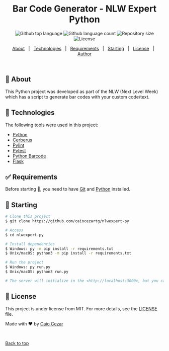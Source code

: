 <h1 align="center">Bar Code Generator - NLW Expert Python</h1>

<p align="center">
  <img alt="Github top language" src="https://img.shields.io/github/languages/top/caiocezartg/nlwexpert-py?color=56BEB8">

  <img alt="Github language count" src="https://img.shields.io/github/languages/count/caiocezartg/nlwexpert-py?color=56BEB8">

  <img alt="Repository size" src="https://img.shields.io/github/repo-size/caiocezartg/nlwexpert-py?color=56BEB8">

  <img alt="License" src="https://img.shields.io/github/license/caiocezartg/nlwexpert-py?color=56BEB8">

  <!-- <img alt="Github issues" src="https://img.shields.io/github/issues/caiocezartg/nlwexpert-py?color=56BEB8" /> -->

  <!-- <img alt="Github forks" src="https://img.shields.io/github/forks/caiocezartg/nlwexpert-py?color=56BEB8" /> -->

  <!-- <img alt="Github stars" src="https://img.shields.io/github/stars/caiocezartg/nlwexpert-py?color=56BEB8" /> -->
</p>

<!-- Status -->

<!-- <h4 align="center"> 
	🚧  Nlwexpert Py 🚀 Under construction...  🚧
</h4> 

<hr> -->

<p align="center">
  <a href="#dart-about">About</a> &#xa0; | &#xa0; 
  <a href="#rocket-technologies">Technologies</a> &#xa0; | &#xa0;
  <a href="#white_check_mark-requirements">Requirements</a> &#xa0; | &#xa0;
  <a href="#checkered_flag-starting">Starting</a> &#xa0; | &#xa0;
  <a href="#memo-license">License</a> &#xa0; | &#xa0;
  <a href="https://github.com/caiocezartg" target="_blank">Author</a>
</p>

<br>

## :dart: About ##

This Python project was developed as part of the NLW (Next Level Week) which has a script to generate bar codes with your custom code/text.

## :rocket: Technologies ##

The following tools were used in this project:

- [Python](https://www.python.org)
- [Cerberus](https://docs.python-cerberus.org)
- [Pylint](https://pylint.readthedocs.io/en/latest/user_guide/installation/index.html)
- [Pytest](https://docs.pytest.org/en/8.0.x/)
- [Python Barcode](https://python-barcode.readthedocs.io/en/stable/)
- [Flask](https://www.typescriptlang.org/)

## :white_check_mark: Requirements ##

Before starting :checkered_flag:, you need to have [Git](https://git-scm.com) and [Python](https://www.python.org) installed.

## :checkered_flag: Starting ##

```bash
# Clone this project
$ git clone https://github.com/caiocezartg/nlwexpert-py

# Access
$ cd nlwexpert-py

# Install dependencies
$ Windows: py -m pip install -r requirements.txt
$ Unix/macOS: python3 -m pip install -r requirements.txt

# Run the project
$ Windows: py run.py
$ Unix/macOS: python3 run.py

# The server will initialize in the <http://localhost:3000>, but you can change at run.py file.
```

## :memo: License ##

This project is under license from MIT. For more details, see the [LICENSE](LICENSE.md) file.


Made with :heart: by <a href="https://github.com/caiocezartg" target="_blank">Caio Cezar</a>

&#xa0;

<a href="#top">Back to top</a>
